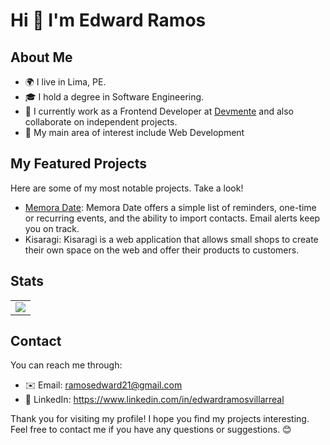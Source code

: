 # Hi 👋 I'm Edward Ramos

## About Me

- 🌍 I live in Lima, PE.
- 🎓 I hold a degree in Software Engineering.
- 💼 I currently work as a Frontend Developer at [Devmente](https://www.linkedin.com/company/devmenteio/) and also collaborate on independent projects.
- 🚀 My main area of interest include Web Development

## My Featured Projects

Here are some of my most notable projects. Take a look!

- [Memora Date](https://memora-date.vercel.app/): Memora Date offers a simple list of reminders, one-time or recurring events, and the ability to import contacts. Email alerts keep you on track.
- Kisaragi: Kisaragi is a web application that allows small shops to create their own space on the web and offer their products to customers.

## Stats

<table>
  <tr>
    <td align="center">
      <img align="center" style="padding=0;" src="https://github-readme-stats.vercel.app/api/top-langs/?username=EdwardR0507&layout=compact&hide=c,css,handlebars,php,glsl,vim%20script,cuda,html,mdx,java&title_color=50C2F7&text_color=E3E1E1&bg_color=1D2126&hide_border=true&icon_color=4F8CC9" />
    </td>
  </tr>
</table>

  
## Contact

You can reach me through:

- ✉️ Email: ramosedward21@gmail.com
- 💬 LinkedIn: https://www.linkedin.com/in/edwardramosvillarreal

Thank you for visiting my profile! I hope you find my projects interesting. Feel free to contact me if you have any questions or suggestions. 😊

